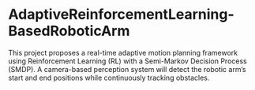 # AdaptiveReinforcementLearning-BasedRoboticArm
 This project proposes a real-time adaptive motion planning framework using  Reinforcement Learning (RL) with a Semi-Markov Decision Process (SMDP).  A camera-based perception system will detect the robotic arm’s start and end  positions while continuously tracking obstacles.
